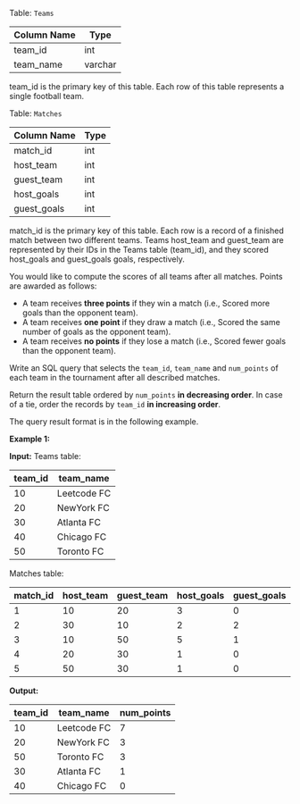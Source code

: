 ﻿
Table:  `Teams`

| Column Name   | Type     |
|-|-
| team_id       | int      |
| team_name     | varchar  |

team_id is the primary key of this table.
Each row of this table represents a single football team.

Table:  `Matches`


| Column Name   | Type    |
|-|-
| match_id      | int     |
| host_team     | int     |
| guest_team    | int     | 
| host_goals    | int     |
| guest_goals   | int     |

match_id is the primary key of this table.
Each row is a record of a finished match between two different teams. 
Teams host_team and guest_team are represented by their IDs in the Teams table (team_id), and they scored host_goals and guest_goals goals, respectively.

You would like to compute the scores of all teams after all matches. Points are awarded as follows:

-   A team receives  **three points**  if they win a match (i.e., Scored more goals than the opponent team).
-   A team receives  **one point**  if they draw a match (i.e., Scored the same number of goals as the opponent team).
-   A team receives  **no points**  if they lose a match (i.e., Scored fewer goals than the opponent team).

Write an SQL query that selects the  `team_id`,  `team_name`  and  `num_points`  of each team in the tournament after all described matches.

Return the result table ordered by  `num_points`  **in decreasing order**. In case of a tie, order the records by  `team_id`  **in increasing order**.

The query result format is in the following example.

**Example 1:**

**Input:** 
Teams table:

| team_id   | team_name    |
|-|-
| 10        | Leetcode FC  |
| 20        | NewYork FC   |
| 30        | Atlanta FC   |
| 40        | Chicago FC   |
| 50        | Toronto FC   |

Matches table:

| match_id   | host_team    | guest_team    | host_goals  | guest_goals  |
|-|-|-|-|-
| 1          | 10           | 20            | 3           | 0            |
| 2          | 30           | 10            | 2           | 2            |
| 3          | 10           | 50            | 5           | 1            |
| 4          | 20           | 30            | 1           | 0            |
| 5          | 50           | 30            | 1           | 0            |

**Output:** 

| team_id    | team_name    | num_points    |
|-|-|-
| 10         | Leetcode FC  | 7             |
| 20         | NewYork FC   | 3             |
| 50         | Toronto FC   | 3             |
| 30         | Atlanta FC   | 1             |
| 40         | Chicago FC   | 0             |


